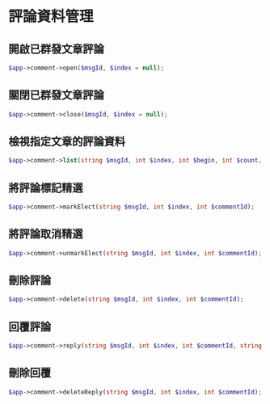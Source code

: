 # 評論資料管理



## 開啟已群發文章評論

```php
$app->comment->open($msgId, $index = null);
```

## 關閉已群發文章評論

```php
$app->comment->close($msgId, $index = null);
```

## 檢視指定文章的評論資料

```php
$app->comment->list(string $msgId, int $index, int $begin, int $count, int $type = 0);
```

## 將評論標記精選

```php
$app->comment->markElect(string $msgId, int $index, int $commentId);
```

## 將評論取消精選

```php
$app->comment->unmarkElect(string $msgId, int $index, int $commentId);
```

## 刪除評論

```php
$app->comment->delete(string $msgId, int $index, int $commentId);
```

## 回覆評論

```php
$app->comment->reply(string $msgId, int $index, int $commentId, string $content);
```

## 刪除回覆

```php
$app->comment->deleteReply(string $msgId, int $index, int $commentId);
```
